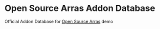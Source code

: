 # Open Source Arras Addon Database
Official Addon Database for [Open Source Arras](https://github.com/Taureon/aps-plus-plus) 
demo

